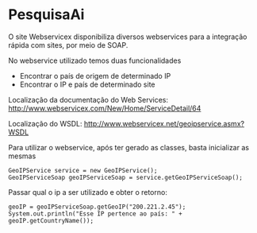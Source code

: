 # PesquisaAi

O site Webservicex disponibiliza diversos webservices para a integração rápida com sites, por meio de SOAP. 

No webservice utilizado temos duas funcionalidades

  - Encontrar o país de origem de determinado IP
  - Encontrar o IP e país de determinado site
  

Localização da documentação do Web Services: http://www.webservicex.com/New/Home/ServiceDetail/64

Localização do WSDL:
http://www.webservicex.net/geoipservice.asmx?WSDL


Para utilizar o webservice, após ter gerado as classes, basta inicializar as mesmas
 ```
 GeoIPService service = new GeoIPService();
 GeoIPServiceSoap geoIPServiceSoap = service.getGeoIPServiceSoap();
```
Passar qual o ip a ser utilizado e obter o retorno:
```
geoIP = geoIPServiceSoap.getGeoIP("200.221.2.45");
System.out.println("Esse IP pertence ao país: " + geoIP.getCountryName());
```
 
